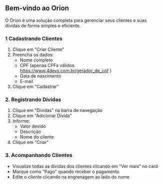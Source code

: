 ## Bem-vindo ao Orion
O Orion é uma solução completa para gerenciar seus clientes e suas dívidas de forma simples e eficiente.

### 1 Cadastrando Clientes
1. Clique em "Criar Cliente"
2. Preencha os dados:
   - Nome completo
   - CPF (apenas CPFs válidos https://www.4devs.com.br/gerador_de_cpf )
   - Data de nascimento
   - E-mail 
3. Clique em "Cadastrar"

### 2. Registrando Dívidas
1. Clique em "Dividas" na barra de navegação
2. Clique em "Adicionar Dívida"
3. Informe:
   - Valor devido
   - Descrição
   - Nome do cliente
4. Clique em "Criar"

### 3. Acompanhando Clientes
- Visualize todas as dívidas dos clientes clicando em "Ver mais" no card
- Marque como "Pago" quando receber o pagamento
- Edite o cliente clicando na engrenagem ao lado do nome
